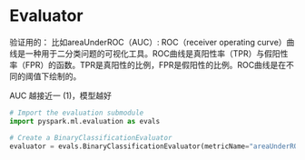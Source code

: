 # Evaluator
验证用的：
比如areaUnderROC（AUC）: ROC（receiver operating curve）曲线是一种用于二分类问题的可视化工具。ROC曲线是真阳性率（TPR）与假阳性率（FPR）的函数。TPR是真阳性的比例，FPR是假阳性的比例。ROC曲线是在不同的阈值下绘制的。

AUC 越接近一 (1)，模型越好

```python
# Import the evaluation submodule
import pyspark.ml.evaluation as evals

# Create a BinaryClassificationEvaluator
evaluator = evals.BinaryClassificationEvaluator(metricName="areaUnderROC")
```

